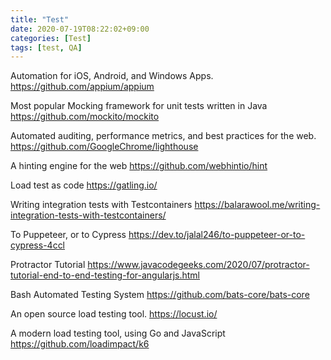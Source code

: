```yaml
---
title: "Test"
date: 2020-07-19T08:22:02+09:00
categories: [Test]
tags: [test, QA]
---
```


Automation for iOS, Android, and Windows Apps.
 https://github.com/appium/appium

Most popular Mocking framework for unit tests written in Java
 https://github.com/mockito/mockito

Automated auditing, performance metrics, and best practices for the web.
 https://github.com/GoogleChrome/lighthouse

A hinting engine for the web
 https://github.com/webhintio/hint

Load test as code
 https://gatling.io/

Writing integration tests with Testcontainers
 https://balarawool.me/writing-integration-tests-with-testcontainers/

To Puppeteer, or to Cypress
 https://dev.to/jalal246/to-puppeteer-or-to-cypress-4ccl

Protractor Tutorial
 https://www.javacodegeeks.com/2020/07/protractor-tutorial-end-to-end-testing-for-angularjs.html

Bash Automated Testing System
 https://github.com/bats-core/bats-core

An open source load testing tool.
 https://locust.io/

A modern load testing tool, using Go and JavaScript
 https://github.com/loadimpact/k6